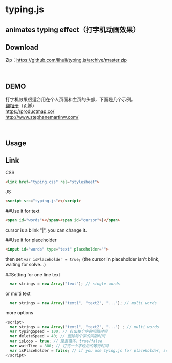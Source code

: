 # typing.js
## animates typing effect（打字机动画效果）

<h2>Download</h2>
<p>Zip：<a href="https://github.com/lihuii/typing.js/archive/master.zip" target="_blank">https://github.com/lihuii/typing.js/archive/master.zip</a></p>
<p>&nbsp;</p>
<h2>DEMO</h2>
<p>打字机效果很适合用在个人页面和主页的头部，下面是几个示例。<br />
<a href="http://fanxiangce.com" target="_blank">翻相册</a>（页脚）<br />
<a href="https://productmap.co/" target="_blank">https://productmap.co/<br />
http://www.stephanemartinw.com/</a></p>
<p>&nbsp;</p>
<h2>Usage</h2>

## Link  
CSS  
``` HTML
<link href="typing.css" rel="stylesheet">
```
JS  
``` HTML
<script src="typing.js"></script>
``` 

##Use it for text
``` HTML
<span id="words"></span><span id="cursor">|</span>
```
cursor is a blink "|", you can change it.

##Use it for placeholder
``` HTML
<input id="words" type="text" placeholder="">
```
then set `var isPlaceholder = true;` (the cursor in placeholder isn't blink, waiting for solve...)


##Setting
for one line text
```Javascript
  var strings = new Array("text"); // single words
```
or multi text
```Javascript
  var strings = new Array("text1", "text2", "..."); // multi words
```
  
more options
```Javascript
<script>
  var strings = new Array("text1", "text2", "...") ; // multi words
  var typingSpeed = 100; // 打出每个字的间隔时间
  var deleteSpeed = 40; // 删除每个字的间隔时间
  var isLoop = true; // 是否循环，true/false
  var waitTime = 800; // 打完一个字段后的等待时间
  var isPlaceholder = false; // if you use tying.js for placeholder, set it true.
</script>
```
